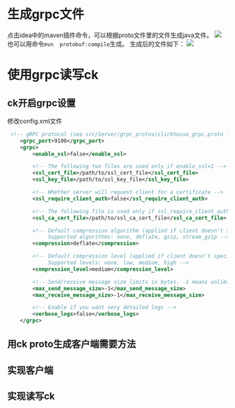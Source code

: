 # 生成grpc文件
点击idea中的maven插件命令，可以根据proto文件里的文件生成java文件。
![](http://image-picgo.test.upcdn.net/img/20220316144520.png)
也可以用命令`mvn  protobuf:compile`生成。
生成后的文件如下：
![](http://image-picgo.test.upcdn.net/img/20220316142133.png)

# 使用grpc读写ck
## ck开启grpc设置
修改config.xml文件
```xml
 <!-- gRPC protocol (see src/Server/grpc_protos/clickhouse_grpc.proto for the API) -->
    <grpc_port>9100</grpc_port>
    <grpc>
        <enable_ssl>false</enable_ssl>

        <!-- The following two files are used only if enable_ssl=1 -->
        <ssl_cert_file>/path/to/ssl_cert_file</ssl_cert_file>
        <ssl_key_file>/path/to/ssl_key_file</ssl_key_file>

        <!-- Whether server will request client for a certificate -->
        <ssl_require_client_auth>false</ssl_require_client_auth>

        <!-- The following file is used only if ssl_require_client_auth=1 -->
        <ssl_ca_cert_file>/path/to/ssl_ca_cert_file</ssl_ca_cert_file>

        <!-- Default compression algorithm (applied if client doesn't specify another algorithm, see result_compression in QueryInfo).
             Supported algorithms: none, deflate, gzip, stream_gzip -->
        <compression>deflate</compression>

        <!-- Default compression level (applied if client doesn't specify another level, see result_compression in QueryInfo).
             Supported levels: none, low, medium, high -->
        <compression_level>medium</compression_level>

        <!-- Send/receive message size limits in bytes. -1 means unlimited -->
        <max_send_message_size>-1</max_send_message_size>
        <max_receive_message_size>-1</max_receive_message_size>

        <!-- Enable if you want very detailed logs -->
        <verbose_logs>false</verbose_logs>
    </grpc>
```
## 用ck proto生成客户端需要方法

## 实现客户端

## 实现读写ck
